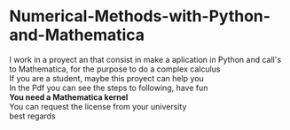 # Numerical-Methods-with-Python-and-Mathematica
I work in a proyect an that consist in make a aplication in Python and call's to Mathematica, for the purpose to do a complex calculus<br />
If you are a student, maybe this proyect can help you<br/>
In the Pdf you can see the steps to following, have fun <br/>
**You need a Mathematica kernel**<br/>
You can request the license from your university<br/>
best regards
